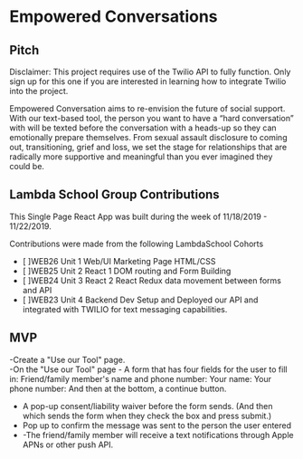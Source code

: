 # Empowered Conversations

## Pitch

Disclaimer: This project requires use of the Twilio API to fully function.  Only sign up for this one if you are interested in learning how to integrate Twilio into the project.

Empowered Conversation aims to re-envision the future of social support. With our text-based tool, the person you want to have a “hard conversation” with will be texted before the conversation with a heads-up so they can emotionally prepare themselves. From sexual assault disclosure to coming out, transitioning, grief and loss, we set the stage for relationships that are radically more supportive and meaningful than you ever imagined they could be.

## Lambda School Group Contributions

This Single Page React App was built during the week of 11/18/2019 - 11/22/2019.

Contributions were made from the following LambdaSchool Cohorts
- [ ]WEB26 Unit 1 Web/UI Marketing Page HTML/CSS
- [ ]WEB25 Unit 2 React 1 DOM routing and Form Building
- [ ]WEB24 Unit 3 React 2 React Redux data movement between forms and API
- [ ]WEB23 Unit 4 Backend Dev Setup and Deployed our API and integrated with TWILIO for text messaging capabilities.

## MVP

-Create a "Use our Tool" page.  
-On the "Use our Tool" page - A form that has four fields for the user to fill in: Friend/family member's name and  phone number: Your name: Your phone number: And then at the bottom, a continue button.
- A pop-up consent/liability waiver before the form sends. (And then which sends the form when they check the box and press submit.)
- Pop up to confirm the message was sent to the person the user entered
- -The friend/family member will receive a text notifications through Apple APNs or other push API. 